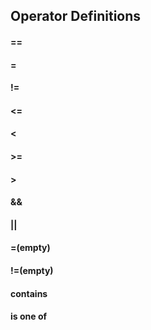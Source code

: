 ## Operator Definitions

#### == 

#### =

#### !=

#### <=

#### <

#### >=

#### >

#### &&

#### ||

#### =(empty)

#### !=(empty)

#### contains

#### is one of


